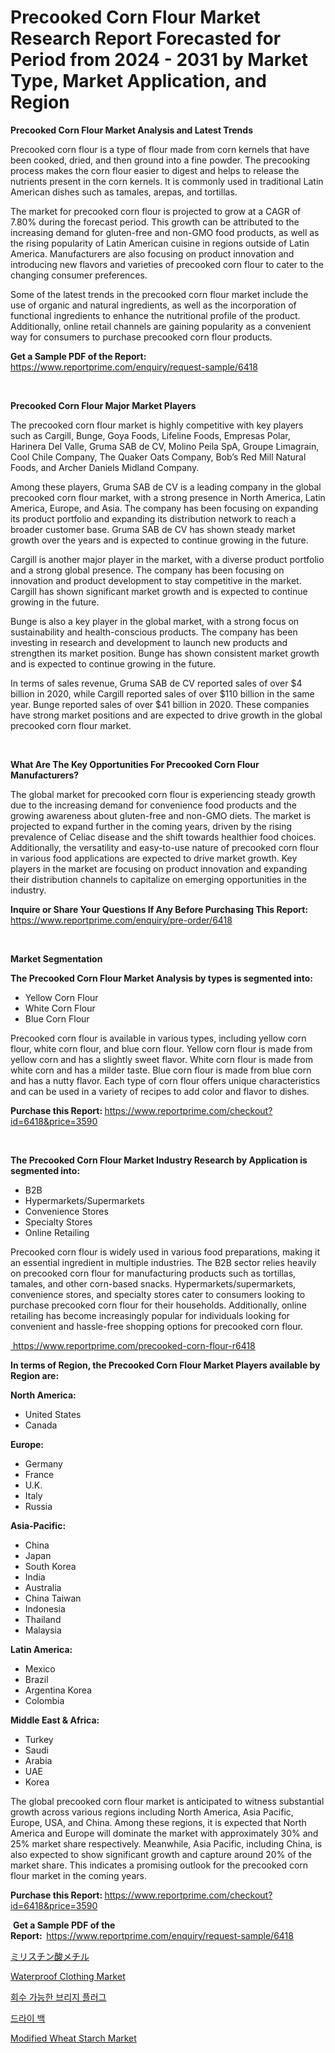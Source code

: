 <p><h1>Precooked Corn Flour Market Research Report Forecasted for Period from 2024 -  2031 by Market Type, Market Application, and Region</h1></p><p><strong>Precooked Corn Flour Market Analysis and Latest Trends</strong></p>
<p><p>Precooked corn flour is a type of flour made from corn kernels that have been cooked, dried, and then ground into a fine powder. The precooking process makes the corn flour easier to digest and helps to release the nutrients present in the corn kernels. It is commonly used in traditional Latin American dishes such as tamales, arepas, and tortillas.</p><p>The market for precooked corn flour is projected to grow at a CAGR of 7.80% during the forecast period. This growth can be attributed to the increasing demand for gluten-free and non-GMO food products, as well as the rising popularity of Latin American cuisine in regions outside of Latin America. Manufacturers are also focusing on product innovation and introducing new flavors and varieties of precooked corn flour to cater to the changing consumer preferences.</p><p>Some of the latest trends in the precooked corn flour market include the use of organic and natural ingredients, as well as the incorporation of functional ingredients to enhance the nutritional profile of the product. Additionally, online retail channels are gaining popularity as a convenient way for consumers to purchase precooked corn flour products.</p></p>
<p><strong>Get a Sample PDF of the Report:&nbsp;</strong> <a href="https://www.reportprime.com/enquiry/request-sample/6418">https://www.reportprime.com/enquiry/request-sample/6418</a></p>
<p>&nbsp;</p>
<p><strong>Precooked Corn Flour Major Market Players</strong></p>
<p><p>The precooked corn flour market is highly competitive with key players such as Cargill, Bunge, Goya Foods, Lifeline Foods, Empresas Polar, Harinera Del Valle, Gruma SAB de CV, Molino Peila SpA, Groupe Limagrain, Cool Chile Company, The Quaker Oats Company, Bob’s Red Mill Natural Foods, and Archer Daniels Midland Company.</p><p>Among these players, Gruma SAB de CV is a leading company in the global precooked corn flour market, with a strong presence in North America, Latin America, Europe, and Asia. The company has been focusing on expanding its product portfolio and expanding its distribution network to reach a broader customer base. Gruma SAB de CV has shown steady market growth over the years and is expected to continue growing in the future.</p><p>Cargill is another major player in the market, with a diverse product portfolio and a strong global presence. The company has been focusing on innovation and product development to stay competitive in the market. Cargill has shown significant market growth and is expected to continue growing in the future.</p><p>Bunge is also a key player in the global market, with a strong focus on sustainability and health-conscious products. The company has been investing in research and development to launch new products and strengthen its market position. Bunge has shown consistent market growth and is expected to continue growing in the future.</p><p>In terms of sales revenue, Gruma SAB de CV reported sales of over $4 billion in 2020, while Cargill reported sales of over $110 billion in the same year. Bunge reported sales of over $41 billion in 2020. These companies have strong market positions and are expected to drive growth in the global precooked corn flour market.</p></p>
<p>&nbsp;</p>
<p><strong>What Are The Key Opportunities For Precooked Corn Flour Manufacturers?</strong></p>
<p><p>The global market for precooked corn flour is experiencing steady growth due to the increasing demand for convenience food products and the growing awareness about gluten-free and non-GMO diets. The market is projected to expand further in the coming years, driven by the rising prevalence of Celiac disease and the shift towards healthier food choices. Additionally, the versatility and easy-to-use nature of precooked corn flour in various food applications are expected to drive market growth. Key players in the market are focusing on product innovation and expanding their distribution channels to capitalize on emerging opportunities in the industry.</p></p>
<p><strong>Inquire or Share Your Questions If Any Before Purchasing This Report:</strong> <a href="https://www.reportprime.com/enquiry/pre-order/6418">https://www.reportprime.com/enquiry/pre-order/6418</a></p>
<p>&nbsp;</p>
<p><strong>Market Segmentation</strong></p>
<p><strong>The Precooked Corn Flour Market Analysis by types is segmented into:</strong></p>
<p><ul><li>Yellow Corn Flour</li><li>White Corn Flour</li><li>Blue Corn Flour</li></ul></p>
<p><p>Precooked corn flour is available in various types, including yellow corn flour, white corn flour, and blue corn flour. Yellow corn flour is made from yellow corn and has a slightly sweet flavor. White corn flour is made from white corn and has a milder taste. Blue corn flour is made from blue corn and has a nutty flavor. Each type of corn flour offers unique characteristics and can be used in a variety of recipes to add color and flavor to dishes.</p></p>
<p><strong>Purchase this Report:&nbsp;</strong><a href="https://www.reportprime.com/checkout?id=6418&price=3590">https://www.reportprime.com/checkout?id=6418&price=3590</a></p>
<p>&nbsp;</p>
<p><strong>The Precooked Corn Flour Market Industry Research by Application is segmented into:</strong></p>
<p><ul><li>B2B</li><li>Hypermarkets/Supermarkets</li><li>Convenience Stores</li><li>Specialty Stores</li><li>Online Retailing</li></ul></p>
<p><p>Precooked corn flour is widely used in various food preparations, making it an essential ingredient in multiple industries. The B2B sector relies heavily on precooked corn flour for manufacturing products such as tortillas, tamales, and other corn-based snacks. Hypermarkets/supermarkets, convenience stores, and specialty stores cater to consumers looking to purchase precooked corn flour for their households. Additionally, online retailing has become increasingly popular for individuals looking for convenient and hassle-free shopping options for precooked corn flour.</p></p>
<p><a href="https://www.reportprime.com/precooked-corn-flour-r6418">&nbsp;https://www.reportprime.com/precooked-corn-flour-r6418</a></p>
<p><strong>In terms of Region, the Precooked Corn Flour Market Players available by Region are:</strong></p>
<p>
    <p> <strong> North America: </strong>
        <ul>
            <li>United States</li>
            <li>Canada</li>
        </ul>
        </p> 
    <p> <strong> Europe: </strong>
        <ul>
            <li>Germany</li>
            <li>France</li>
            <li>U.K.</li>
            <li>Italy</li>
            <li>Russia</li>
        </ul>
        </p> 
    <p> <strong> Asia-Pacific: </strong>
        <ul>
            <li>China</li>
            <li>Japan</li>
            <li>South Korea</li>
            <li>India</li>
            <li>Australia</li>
            <li>China Taiwan</li>
            <li>Indonesia</li>
            <li>Thailand</li>
            <li>Malaysia</li>
        </ul>
        </p> 
    <p> <strong> Latin America: </strong>
        <ul>
            <li>Mexico</li>
            <li>Brazil</li>
            <li>Argentina Korea</li>
            <li>Colombia</li>
        </ul>
        </p> 
    <p> <strong> Middle East & Africa: </strong>
        <ul>
            <li>Turkey</li>
            <li>Saudi</li>
            <li>Arabia</li>
            <li>UAE</li>
            <li>Korea</li>
        </ul>
    </p>
    </p>
<p><p>The global precooked corn flour market is anticipated to witness substantial growth across various regions including North America, Asia Pacific, Europe, USA, and China. Among these regions, it is expected that North America and Europe will dominate the market with approximately 30% and 25% market share respectively. Meanwhile, Asia Pacific, including China, is also expected to show significant growth and capture around 20% of the market share. This indicates a promising outlook for the precooked corn flour market in the coming years.</p></p>
<p><strong>Purchase this Report: </strong><a href="https://www.reportprime.com/checkout?id=6418&price=3590">https://www.reportprime.com/checkout?id=6418&price=3590</a></p>
<p>&nbsp;<strong>Get a Sample PDF of the Report:&nbsp;&nbsp;</strong><a href="https://www.reportprime.com/enquiry/request-sample/6418">https://www.reportprime.com/enquiry/request-sample/6418</a></p>
<p><strong></strong></p>
<p><p><a href="https://github.com/JacksonWiza1924/Market-Research-Report-List-1/blob/main/292236775112.md">ミリスチン酸メチル</a></p><p><a href="https://issuu.com/reportprime-2/docs/waterproof-clothing-market-size-2030.pptx">Waterproof Clothing Market</a></p><p><a href="https://github.com/RichardLueilwitz787/Market-Research-Report-List-1/blob/main/974431671556.md">회수 가능한 브리지 플러그</a></p><p><a href="https://github.com/fredrickeglers/Market-Research-Report-List-2/blob/main/487542971555.md">드라이 백</a></p><p><a href="https://github.com/AlysaLedner2023/Market-Research-Report-List-1/blob/main/modified-wheat-starch-market.md">Modified Wheat Starch Market</a></p></p>
